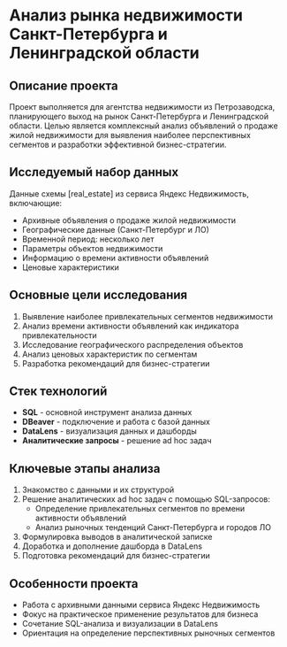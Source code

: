 # Анализ рынка недвижимости Санкт-Петербурга и Ленинградской области

## Описание проекта
Проект выполняется для агентства недвижимости из Петрозаводска, планирующего выход на рынок Санкт-Петербурга и Ленинградской области. Целью является комплексный анализ объявлений о продаже жилой недвижимости для выявления наиболее перспективных сегментов и разработки эффективной бизнес-стратегии.

## Исследуемый набор данных
Данные схемы [real_estate] из сервиса Яндекс Недвижимость, включающие:
- Архивные объявления о продаже жилой недвижимости
- Географические данные (Санкт-Петербург и ЛО)
- Временной период: несколько лет
- Параметры объектов недвижимости
- Информацию о времени активности объявлений
- Ценовые характеристики

## Основные цели исследования
1. Выявление наиболее привлекательных сегментов недвижимости
2. Анализ времени активности объявлений как индикатора привлекательности
3. Исследование географического распределения объектов
4. Анализ ценовых характеристик по сегментам
5. Разработка рекомендаций для бизнес-стратегии

## Стек технологий
- **SQL** - основной инструмент анализа данных
- **DBeaver** - подключение и работа с базой данных
- **DataLens** - визуализация данных и дашборды
- **Аналитические запросы** - решение ad hoc задач

## Ключевые этапы анализа
1. Знакомство с данными и их структурой
2. Решение аналитических ad hoc задач с помощью SQL-запросов:
   - Определение привлекательных сегментов по времени активности объявлений
   - Анализ рыночных тенденций Санкт-Петербурга и городов ЛО
3. Формулировка выводов в аналитической записке
4. Доработка и дополнение дашборда в DataLens
5. Подготовка рекомендаций для бизнес-стратегии

## Особенности проекта
- Работа с архивными данными сервиса Яндекс Недвижимость
- Фокус на практическое применение результатов для бизнеса
- Сочетание SQL-анализа и визуализации в DataLens
- Ориентация на определение перспективных рыночных сегментов